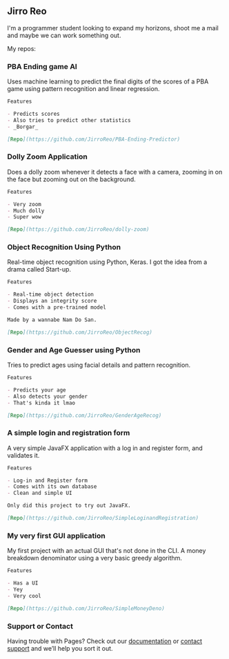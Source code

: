 ## Jirro Reo

I'm a programmer student looking to expand my horizons, shoot me a mail and maybe we can work something out.

My repos:

### PBA Ending game AI

Uses machine learning to predict the final digits of the scores of a PBA game using pattern recognition and linear regression.
```markdown
Features

- Predicts scores
- Also tries to predict other statistics
- _Borgar_

[Repo](https://github.com/JirroReo/PBA-Ending-Predictor)
```

### Dolly Zoom Application

Does a dolly zoom whenever it detects a face with a camera, zooming in on the face but zooming out on the background.
```markdown
Features

- Very zoom
- Much dolly
- Super wow

[Repo](https://github.com/JirroReo/dolly-zoom)
```

### Object Recognition Using Python

Real-time object recognition using Python, Keras. I got the idea from a drama called Start-up.
```markdown
Features

- Real-time object detection
- Displays an integrity score 
- Comes with a pre-trained model

Made by a wannabe Nam Do San.

[Repo](https://github.com/JirroReo/ObjectRecog)
```

### Gender and Age Guesser using Python

Tries to predict ages using facial details and pattern recognition.
```markdown
Features

- Predicts your age 
- Also detects your gender 
- That's kinda it lmao

[Repo](https://github.com/JirroReo/GenderAgeRecog)
```

### A simple login and registration form

A very simple JavaFX application with a log in and register form, and validates it.
```markdown
Features

- Log-in and Register form
- Comes with its own database
- Clean and simple UI

Only did this project to try out JavaFX.

[Repo](https://github.com/JirroReo/SimpleLoginandRegistration)
```

### My very first GUI application 

My first project with an actual GUI that's not done in the CLI. A money breakdown denominator using a very basic greedy algorithm.
```markdown
Features

- Has a UI
- Yey
- Very cool

[Repo](https://github.com/JirroReo/SimpleMoneyDeno)
```

### Support or Contact

Having trouble with Pages? Check out our [documentation](https://docs.github.com/categories/github-pages-basics/) or [contact support](https://support.github.com/contact) and we’ll help you sort it out.
